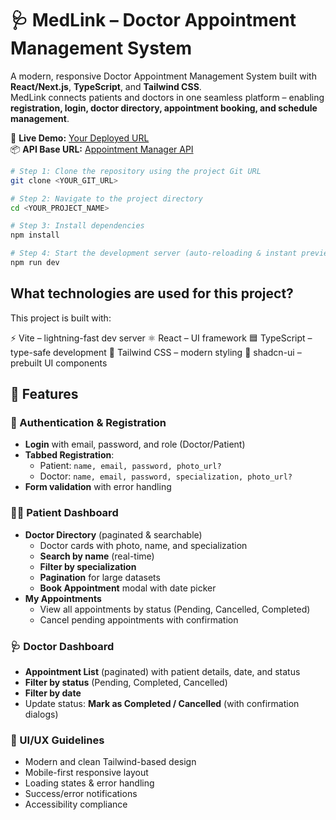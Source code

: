 # 🩺 MedLink – Doctor Appointment Management System

A modern, responsive Doctor Appointment Management System built with **React/Next.js**, **TypeScript**, and **Tailwind CSS**.  
MedLink connects patients and doctors in one seamless platform – enabling **registration, login, doctor directory, appointment booking, and schedule management**.  

🚀 **Live Demo:** [Your Deployed URL](https://med-link-seven.vercel.app/)  
📦 **API Base URL:** [Appointment Manager API](https://appointment-manager-node.onrender.com/api/v1)  


```sh
# Step 1: Clone the repository using the project Git URL
git clone <YOUR_GIT_URL>

# Step 2: Navigate to the project directory
cd <YOUR_PROJECT_NAME>

# Step 3: Install dependencies
npm install

# Step 4: Start the development server (auto-reloading & instant preview)
npm run dev
```

## What technologies are used for this project?

This project is built with:

⚡ Vite – lightning-fast dev server
⚛️ React – UI framework
🟦 TypeScript – type-safe development
🎨 Tailwind CSS – modern styling
🧩 shadcn-ui – prebuilt UI components

## 📌 Features

### 👤 Authentication & Registration
- **Login** with email, password, and role (Doctor/Patient)  
- **Tabbed Registration**:  
  - Patient: `name, email, password, photo_url?`  
  - Doctor: `name, email, password, specialization, photo_url?`  
- **Form validation** with error handling  

### 🧑‍⚕️ Patient Dashboard
- **Doctor Directory** (paginated & searchable)  
  - Doctor cards with photo, name, and specialization  
  - **Search by name** (real-time)  
  - **Filter by specialization**  
  - **Pagination** for large datasets  
  - **Book Appointment** modal with date picker  
- **My Appointments**  
  - View all appointments by status (Pending, Cancelled, Completed)  
  - Cancel pending appointments with confirmation  

### 🩺 Doctor Dashboard
- **Appointment List** (paginated) with patient details, date, and status  
- **Filter by status** (Pending, Completed, Cancelled)  
- **Filter by date**  
- Update status: **Mark as Completed / Cancelled** (with confirmation dialogs)  


### 🎨 UI/UX Guidelines

- Modern and clean Tailwind-based design
- Mobile-first responsive layout
- Loading states & error handling
- Success/error notifications
- Accessibility compliance